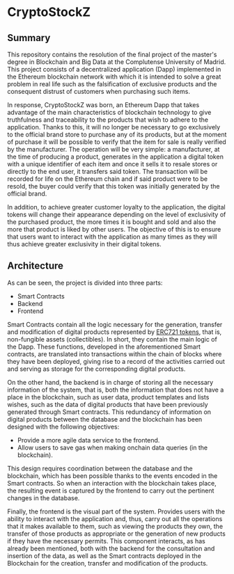# CryptoStockZ

## Summary

This repository contains the resolution of the final project of the master's degree in Blockchain and Big Data at the Complutense University of Madrid. This project consists of a decentralized application (Dapp) implemented in the Ethereum blockchain network with which it is intended to solve a great problem in real life such as the falsification of exclusive products and the consequent distrust of customers when purchasing such items.

In response, CryptoStockZ was born, an Ethereum Dapp that takes advantage of the main characteristics of blockchain technology to give truthfulness and traceability to the products that wish to adhere to the application. Thanks to this, it will no longer be necessary to go exclusively to the official brand store to purchase any of its products, but at the moment of purchase it will be possible to verify that the item for sale is really verified by the manufacturer.
The operation will be very simple: a manufacturer, at the time of producing a product, generates in the application a digital token with a unique identifier of each item and once it sells it to resale stores or directly to the end user, it transfers said token. The transaction will be recorded for life on the Ethereum chain and if said product were to be resold, the buyer could verify that this token was initially generated by the official brand.

In addition, to achieve greater customer loyalty to the application, the digital tokens will change their appearance depending on the level of exclusivity of the purchased product, the more times it is bought and sold and also the more that product is liked by other users. The objective of this is to ensure that users want to interact with the application as many times as they will thus achieve greater exclusivity in their digital tokens.

## Architecture

As can be seen, the project is divided into three parts:
- Smart Contracts
- Backend
- Frontend

Smart Contracts contain all the logic necessary for the generation, transfer and modification of digital products represented by [ERC721 tokens](https://docs.openzeppelin.com/contracts/2.x/api/token/erc721), that is, non-fungible assets (collectibles). In short, they contain the main logic of the Dapp.
These functions, developed in the aforementioned Smart contracts, are translated into transactions within the chain of blocks where they have been deployed, giving rise to a record of the activities carried out and serving as storage for the corresponding digital products.
 
On the other hand, the backend is in charge of storing all the necessary information of the system, that is, both the information that does not have a place in the blockchain, such as user data, product templates and lists wishes, such as the data of digital products that have been previously generated through Smart contracts.
This redundancy of information on digital products between the database and the blockchain has been designed with the following objectives:
 
- Provide a more agile data service to the frontend.
- Allow users to save gas when making onchain data queries (in the blockchain).
 
This design requires coordination between the database and the blockchain, which has been possible thanks to the events encoded in the Smart contracts. So when an interaction with the blockchain takes place, the resulting event is captured by the frontend to carry out the pertinent changes in the database.
 
Finally, the frontend is the visual part of the system. Provides users with the ability to interact with the application and, thus, carry out all the operations that it makes available to them, such as viewing the products they own, the transfer of those products as appropriate or the generation of new products if they have the necessary permits.
This component interacts, as has already been mentioned, both with the backend for the consultation and insertion of the data, as well as the Smart contracts deployed in the Blockchain for the creation, transfer and modification of the products.

